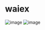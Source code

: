 # waiex
![image](https://github.com/Goddo-ro/waiex/assets/98981618/5340fa8f-d130-4698-badf-d877dc9b3b01)
![image](https://github.com/Goddo-ro/waiex/assets/98981618/672dfd0d-45cb-41c8-b193-9079bdbf9774)
